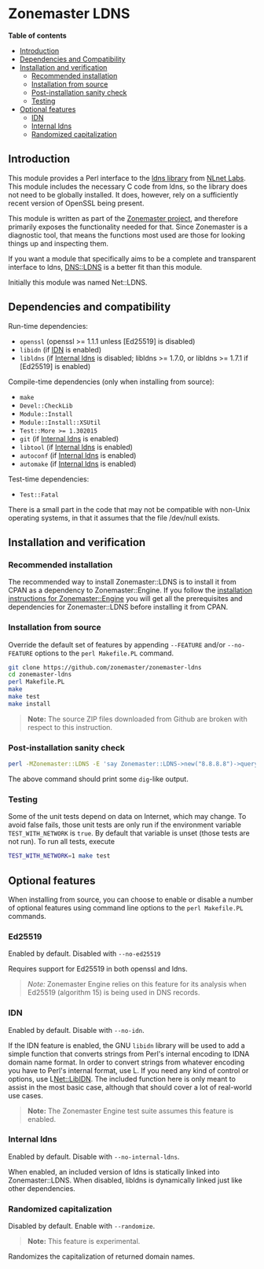 Zonemaster LDNS
===============

**Table of contents**

* [Introduction](#introduction)
* [Dependencies and Compatibility](#dependencies-and-compatibility)
* [Installation and verification](#installation-and-verification)
  * [Recommended installation](#recommended-installation)
  * [Installation from source](#installation-from-source)
  * [Post-installation sanity check](#post-installation-sanity-check)
  * [Testing](#testing)
* [Optional features](#optional-features)
  * [IDN](#idn)
  * [Internal ldns](#internal-ldns)
  * [Randomized capitalization](#randomized-capitalization)


## Introduction

This module provides a Perl interface to the [ldns library](https://www.nlnetlabs.nl/projects/ldns/) from [NLnet Labs](https://www.nlnetlabs.nl/). This module includes the necessary C code from ldns, so the library does not need to be globally installed. It does, however, rely on a sufficiently recent version of OpenSSL being present.

This module is written as part of the [Zonemaster project](http://github.com/zonemaster/zonemaster), and therefore primarily exposes the functionality needed for that. Since Zonemaster is a diagnostic tool, that means the functions most used are those for looking things up and inspecting them.

If you want a module that specifically aims to be a complete and transparent interface to ldns, [DNS::LDNS](http://search.cpan.org/~erikoest/DNS-LDNS/) is a better fit than this module.

Initially this module was named Net::LDNS.

## Dependencies and compatibility

Run-time dependencies:
 * `openssl` (openssl >= 1.1.1 unless [Ed25519] is disabled)
 * `libidn` (if [IDN] is enabled)
 * `libldns` (if [Internal ldns] is disabled; libldns >= 1.7.0, or libldns >= 1.7.1 if [Ed25519] is enabled)

Compile-time dependencies (only when installing from source):
 * `make`
 * `Devel::CheckLib`
 * `Module::Install`
 * `Module::Install::XSUtil`
 * `Test::More >= 1.302015`
 * `git` (if [Internal ldns] is enabled)
 * `libtool` (if [Internal ldns] is enabled)
 * `autoconf` (if [Internal ldns] is enabled)
 * `automake` (if [Internal ldns] is enabled)

Test-time dependencies:
 * `Test::Fatal`

There is a small part in the code that may not be compatible with non-Unix operating systems, in that it assumes that the file /dev/null exists.

## Installation and verification

### Recommended installation

The recommended way to install Zonemaster::LDNS is to install it from CPAN as a dependency to Zonemaster::Engine. If you follow the [installation instructions for Zonemaster::Engine](https://github.com/zonemaster/zonemaster-engine/blob/master/docs/Installation.md) you will get all the prerequisites and dependencies for Zonemaster::LDNS before installing it from CPAN.

### Installation from source

Override the default set of features by appending `--FEATURE` and/or
`--no-FEATURE` options to the `perl Makefile.PL` command.

```sh
git clone https://github.com/zonemaster/zonemaster-ldns
cd zonemaster-ldns
perl Makefile.PL
make
make test
make install
```

> **Note:** The source ZIP files downloaded from Github are broken with
> respect to this instruction.

### Post-installation sanity check

```sh
perl -MZonemaster::LDNS -E 'say Zonemaster::LDNS->new("8.8.8.8")->query("zonemaster.net")->string'
```

The above command should print some `dig`-like output.

### Testing

Some of the unit tests depend on data on Internet, which may change. To avoid false 
fails, those unit tests are only run if the environment variable `TEST_WITH_NETWORK` is `true`. By default that variable
is unset (those tests are not run). To run all tests, execute

```sh
TEST_WITH_NETWORK=1 make test
```

## Optional features

When installing from source, you can choose to enable or disable a number
of optional features using command line options to the `perl Makefile.PL`
commands.

### Ed25519

Enabled by default.
Disabled with `--no-ed25519`

Requires support for Ed25519 in both openssl and ldns.

>
> *Note:* Zonemaster Engine relies on this feature for its analysis when Ed25519
> (algorithm 15) is being used in DNS records.
>

### IDN

Enabled by default.
Disable with `--no-idn`.

If the IDN feature is enabled, the GNU `libidn` library will be used to
add a simple function that converts strings from Perl's internal encoding
to IDNA domain name format.
In order to convert strings from whatever encoding you have to Perl's
internal format, use L<Encode>.
If you need any kind of control or options, use L<Net::LibIDN>.
The included function here is only meant to assist in the most basic case,
although that should cover a lot of real-world use cases.

> **Note:** The Zonemaster Engine test suite assumes this feature
> is enabled.

### Internal ldns

Enabled by default.
Disable with `--no-internal-ldns`.

When enabled, an included version of ldns is statically linked into
Zonemaster::LDNS.
When disabled, libldns is dynamically linked just like other dependencies.

### Randomized capitalization

Disabled by default.
Enable with `--randomize`.

> **Note:** This feature is experimental.

Randomizes the capitalization of returned domain names.


[IDN]: #idn
[Internal ldns]: #internal-ldns
